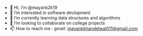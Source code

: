 - 👋 Hi, I’m @mayank2k19
- 👀 I’m interested in software devlopment
- 🌱 I’m currently learning data structures and algorithms
- 💞️ I’m looking to collaborate on college projects 
- 📫 How to reach me : gmail: mayankkhandelwal011@gmail.com

<!---
mayank2k19/mayank2k19 is a ✨ special ✨ repository because its `README.md` (this file) appears on your GitHub profile.
You can click the Preview link to take a look at your changes.
--->
